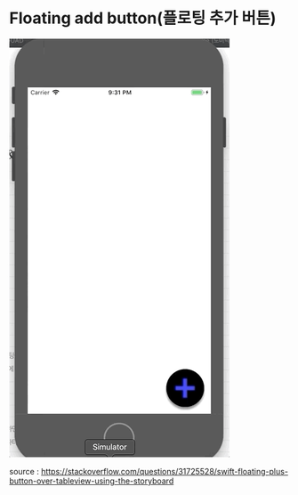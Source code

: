 # Floating add button(플로팅 추가 버튼)

![](play.gif)

source : https://stackoverflow.com/questions/31725528/swift-floating-plus-button-over-tableview-using-the-storyboard
